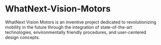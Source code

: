 # WhatNext-Vision-Motors
WhatNext Vision Motors is an inventive project dedicated to revolutionizing mobility in the future through the integration of state-of-the-art technologies, environmentally friendly procedures, and user-centered design concepts.
